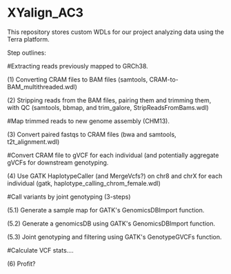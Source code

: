 # XYalign_AC3

This repository stores custom WDLs for our project analyzing data using the Terra platform.

Step outlines:

#Extracting reads previously mapped to GRCh38.

(1) Converting CRAM files to BAM files (samtools, CRAM-to-BAM_multithreaded.wdl)

(2) Stripping reads from the BAM files, pairing them and trimming them, with QC (samtools, bbmap, and trim_galore, StripReadsFromBams.wdl)

#Map trimmed reads to new genome assembly (CHM13).

(3) Convert paired fastqs to CRAM files (bwa and samtools, t2t_alignment.wdl)

#Convert CRAM file to gVCF for each individual (and potentially aggregate gVCFs for downstream genotyping.

(4) Use GATK HaplotypeCaller (and MergeVcfs?) on chr8 and chrX for each individual (gatk, haplotype_calling_chrom_female.wdl)

#Call variants by joint genotyping (3-steps)

(5.1) Generate a sample map for GATK's GenomicsDBImport function.

(5.2) Generate a genomicsDB using GATK's GenomicsDBImport function.

(5.3) Joint genotyping and filtering using GATK's GenotypeGVCFs function.

#Calculate VCF stats....

(6) Profit?
